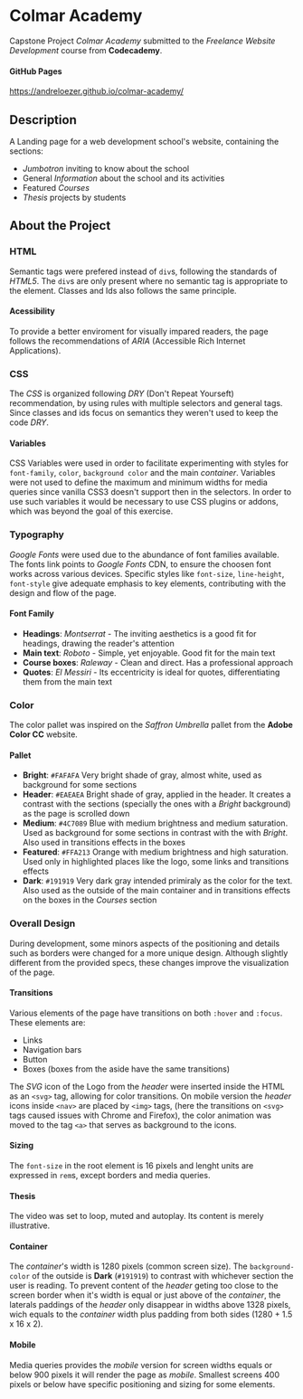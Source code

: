 Colmar Academy
==============

Capstone Project *Colmar Academy* submitted to the *Freelance Website Development* course from **Codecademy**.

#### GitHub Pages

https://andreloezer.github.io/colmar-academy/

Description
-----------

A Landing page for a web development school's website, containing the sections:

- *Jumbotron* inviting to know about the school
- General *Information* about the school and its activities
- Featured *Courses*
- *Thesis* projects by students

About the Project
-----------------

### HTML

Semantic tags were prefered instead of `div`s, following the standards of *HTML5*. The `div`s are only present where no semantic tag is appropriate to the element. Classes and Ids also follows the same principle.

#### Acessibility

To provide a better enviroment for visually impared readers, the page follows the recommendations of *ARIA* (Accessible Rich Internet Applications).

### CSS

The *CSS* is organized following *DRY* (Don't Repeat Yourseft) recommendation, by using rules with multiple selectors and general tags. Since classes and ids focus on semantics they weren't used to keep the code *DRY*.

#### Variables

CSS Variables were used in order to facilitate experimenting with styles for `font-family`, `color`, `background color` and the main *container*. Variables were not used to define the maximum and minimum widths for media queries since vanilla CSS3 doesn't support then in the selectors. In order to use such variables it would be necessary to use CSS plugins or addons, which was beyond the goal of this exercise.

### Typography

*Google Fonts* were used due to the abundance of font families available. The fonts link points to *Google Fonts* CDN, to ensure the choosen font works across various devices. Specific styles like `font-size`, `line-height`, `font-style` give adequate emphasis to key elements, contributing with the design and flow of the page.

#### Font Family

- **Headings**:     *Montserrat* - The inviting aesthetics is a good fit for headings, drawing the reader's attention
- **Main text**:    *Roboto* - Simple, yet enjoyable. Good fit for the main text
- **Course boxes**: *Raleway* - Clean and direct. Has a professional approach
- **Quotes**:       *El Messiri* - Its eccentricity is ideal for quotes, differentiating them from the main text

### Color

The color pallet was inspired on the *Saffron Umbrella* pallet from the **Adobe Color CC** website.

#### Pallet

- **Bright**:    `#FAFAFA` Very bright shade of gray, almost white, used as background for some sections
- **Header**:    `#EAEAEA` Bright shade of gray, applied in the header. It creates a contrast with the sections (specially the ones with a *Bright* background) as the page is scrolled down
- **Medium**:    `#4C7089` Blue with medium brightness and medium saturation. Used as background for some sections in contrast with the with *Bright*. Also used in transitions effects in the boxes
- **Featured**:  `#FFA213` Orange with medium brightness and high saturation. Used only in highlighted places like the logo, some links and transitions effects
- **Dark**:      `#191919` Very dark gray intended primiraly as the color for the text. Also used as the outside of the main container and in transitions effects on the boxes in the *Courses* section

### Overall Design

During development, some minors aspects of the positioning and details such as borders were changed for a more unique design. Although slightly different from the provided specs, these changes improve the visualization of the page.

#### Transitions

Various elements of the page have transitions on both `:hover` and `:focus`. These elements are:

- Links
- Navigation bars
- Button
- Boxes (boxes from the aside have the same transitions)

The *SVG* icon of the Logo from the *header* were inserted inside the HTML as an `<svg>` tag, allowing for color transitions.
On mobile version the *header* icons inside `<nav>` are placed by `<img>` tags, (here the transitions on `<svg>` tags caused issues with Chrome and Firefox), the color animation was moved to the tag `<a>` that serves as background to the icons.

#### Sizing

The `font-size` in the root element is 16 pixels and lenght units are expressed in `rem`s, except borders and media queries.

#### Thesis

The video was set to loop, muted and autoplay. Its content is merely illustrative.
 
#### Container

The *container*'s width is 1280 pixels (common screen size). The `background-color` of the outside is **Dark** (`#191919`) to contrast with whichever section the user is reading. To prevent content of the *header* geting too close to the screen border when it's width is equal or just above of the *container*, the laterals paddings of the *header* only disappear in widths above 1328 pixels, wich equals to the *container* width plus padding from both sides (1280 + 1.5 x 16 x 2).

#### Mobile

Media queries provides the *mobile* version for screen widths equals or below 900 pixels it will render the page as *mobile*. Smallest screens 400 pixels or below have specific positioning and sizing for some elements.

